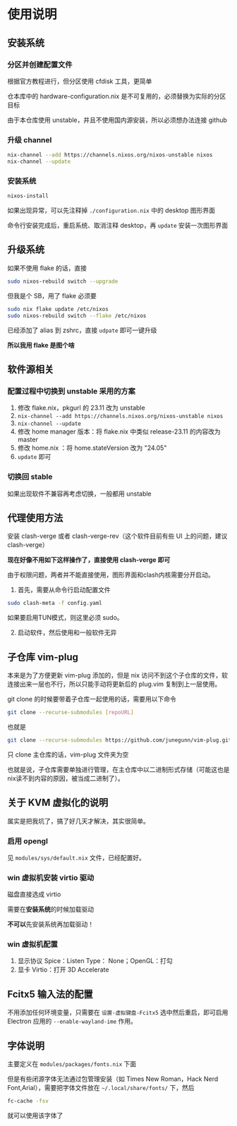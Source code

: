 # 使用说明

## 安装系统

### 分区并创建配置文件

根据官方教程进行，但分区使用 cfdisk 工具，更简单

仓本库中的 hardware-configuration.nix 是不可复用的，必须替换为实际的分区目标

由于本仓库使用 unstable，并且不使用国内源安装，所以必须想办法连接 github

### 升级 channel

```bash
nix-channel --add https://channels.nixos.org/nixos-unstable nixos
nix-channel --update
```

### 安装系统

```bash
nixos-install
```

如果出现异常，可以先注释掉 `./configuration.nix` 中的 desktop 图形界面

命令行安装完成后，重启系统、取消注释 desktop，再 `update` 安装一次图形界面

## 升级系统

如果不使用 flake 的话，直接

```bash
sudo nixos-rebuild switch --upgrade
```

但我是个 SB，用了 flake 必须要

```bash
sudo nix flake update /etc/nixos
sudo nixos-rebuild switch --flake /etc/nixos
```

已经添加了 alias 到 zshrc，直接 `udpate` 即可一键升级

**所以我用 flake 是图个啥**

## 软件源相关

### 配置过程中切换到 unstable 采用的方案

1. 修改 flake.nix，pkgurl 的 23.11 改为 unstable
2. `nix-channel --add https://channels.nixos.org/nixos-unstable nixos`
3. `nix-channel --update`
4. 修改 home manager 版本：将 flake.nix 中类似 release-23.11 的内容改为 master
5. 修改 home.nix ：将 home.stateVersion 改为 "24.05"
6. `update` 即可

### 切换回 stable

如果出现软件不兼容再考虑切换，一般都用 unstable

## 代理使用方法

安装 clash-verge 或者 clash-verge-rev（这个软件目前有些 UI 上的问题，建议 clash-verge）

**现在好像不用如下这样操作了，直接使用 clash-verge 即可**

由于权限问题，两者并不能直接使用，图形界面和clash内核需要分开启动。

1. 首先，需要从命令行启动配置文件

```bash
sudo clash-meta -f config.yaml
```

如果要启用TUN模式，则这里必须 sudo。

2. 启动软件，然后使用和一般软件无异

## 子仓库 vim-plug

本来是为了方便更新 vim-plug 添加的，但是 nix 访问不到这个子仓库的文件，软连接出来一层也不行，所以只能手动将更新后的 plug.vim 复制到上一层使用。

git clone 的时候要带着子仓库一起使用的话，需要用以下命令

```bash
git clone --recurse-submodules [repoURL]
```

也就是

```bash
git clone --recurse-submodules https://github.com/junegunn/vim-plug.git
```

只 clone 主仓库的话，vim-plug 文件夹为空

也就是说，子仓库需要单独进行管理，在主仓库中以二进制形式存储（可能这也是nix读不到内容的原因，被当成二进制了）。

## 关于 KVM 虚拟化的说明

属实是把我坑了，搞了好几天才解决，其实很简单。

### 启用 opengl

见 `modules/sys/default.nix` 文件，已经配置好。

### win 虚拟机安装 virtio 驱动

磁盘直接选成 virtio

需要在**安装系统**的时候加载驱动

**不可以**先安装系统再加载驱动！

### win 虚拟机配置

1. 显示协议 Spice：Listen Type： None；OpenGL：打勾
2. 显卡 Virtio：打开 3D Accelerate

## Fcitx5 输入法的配置

不用添加任何环境变量，只需要在 `设置-虚拟键盘-Fcitx5` 选中然后重启，即可启用 Electron 应用的 `--enable-wayland-ime` 作用。

## 字体说明

主要定义在 `modules/packages/fonts.nix` 下面

但是有些闭源字体无法通过包管理安装（如 Times New Roman，Hack Nerd Font,Arial），需要把字体文件放在 `~/.local/share/fonts/` 下，然后

```bash
fc-cache -fsv
```

就可以使用该字体了
